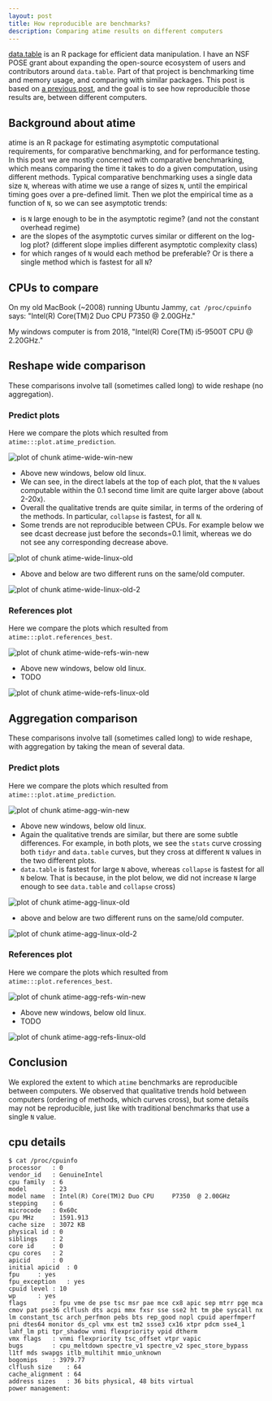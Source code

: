 ```yaml
---
layout: post
title: How reproducible are benchmarks?
description: Comparing atime results on different computers
---
```


[data.table](https://github.com/rdatatable/data.table) is an R package
for efficient data manipulation.  I have an NSF POSE grant about
expanding the open-source ecosystem of users and contributors around
`data.table`.  Part of that project is benchmarking time and memory
usage, and comparing with similar packages. This post is based on [a
previous post](https://tdhock.github.io/blog/2024/collapse-reshape/),
and the goal is to see how reproducible those results are, between
different computers.

## Background about atime

atime is an R package for estimating asymptotic computational requirements, for comparative benchmarking, and for performance testing. In this post we are mostly concerned with comparative benchmarking, which means comparing the time it takes to do a given computation, using different methods. Typical comparative benchmarking uses a single data size `N`, whereas with atime we use a range of sizes `N`, until the empirical timing goes over a pre-defined limit. Then we plot the empirical time as a function of `N`, so we can see asymptotic trends:

* is `N` large enough to be in the asymptotic regime? (and not the constant overhead regime)
* are the slopes of the asymptotic curves similar or different on the log-log plot? (different slope implies different asymptotic complexity class)
* for which ranges of `N` would each method be preferable? Or is there a single method which is fastest for all `N`?

## CPUs to compare

On my old MacBook (~2008) running Ubuntu Jammy, `cat /proc/cpuinfo` says: "Intel(R)
Core(TM)2 Duo CPU P7350 @ 2.00GHz."

My windows computer is from 2018, "Intel(R) Core(TM) i5-9500T CPU @ 2.20GHz."

## Reshape wide comparison

These comparisons involve tall (sometimes called long) to wide reshape (no aggregation).

### Predict plots

Here we compare the plots which resulted from `atime:::plot.atime_prediction`.

![plot of chunk atime-wide-win-new](/assets/img/2024-08-06-atime-different-cpu/atime-wide-win-new.png)

* Above new windows, below old linux.
* We can see, in the direct labels at the top of each plot, that the `N` values computable within the 0.1 second time limit are quite larger above (about 2-20x).
* Overall the qualitative trends are quite similar, in terms of the ordering of the methods. In particular, `collapse` is fastest, for all `N`.
* Some trends are not reproducible between CPUs. For example below we see dcast decrease just before the seconds=0.1 limit, whereas we do not see any corresponding decrease above.

![plot of chunk atime-wide-linux-old](/assets/img/2024-08-06-atime-different-cpu/atime-wide-linux-old.png)

* Above and below are two different runs on the same/old computer.

![plot of chunk atime-wide-linux-old-2](/assets/img/2024-08-06-atime-different-cpu/atime-wide-linux-old-2.png)

### References plot

Here we compare the plots which resulted from `atime:::plot.references_best`.

![plot of chunk atime-wide-refs-win-new](/assets/img/2024-08-06-atime-different-cpu/atime-wide-refs-win-new.png)

* Above new windows, below old linux.
* TODO

![plot of chunk atime-wide-refs-linux-old](/assets/img/2024-08-06-atime-different-cpu/atime-wide-refs-linux-old.png)

## Aggregation comparison

These comparisons involve tall (sometimes called long) to wide reshape, with aggregation by taking the mean of several data.

### Predict plots

Here we compare the plots which resulted from `atime:::plot.atime_prediction`.

![plot of chunk atime-agg-win-new](/assets/img/2024-08-06-atime-different-cpu/atime-agg-win-new.png)

* Above new windows, below old linux.
* Again the qualitative trends are similar, but there are some subtle differences. For example, in both plots, we see the `stats` curve crossing both `tidyr` and `data.table` curves, but they cross at different `N` values in the two different plots.
* `data.table` is fastest for large `N` above, whereas `collapse` is fastest for all `N` below. That is because, in the plot below, we did not increase `N` large enough to see `data.table` and `collapse` cross)

![plot of chunk atime-agg-linux-old](/assets/img/2024-08-06-atime-different-cpu/atime-agg-linux-old.png)

* above and below are two different runs on the same/old computer.

![plot of chunk atime-agg-linux-old-2](/assets/img/2024-08-06-atime-different-cpu/atime-agg-linux-old-2.png)

### References plot

Here we compare the plots which resulted from `atime:::plot.references_best`.

![plot of chunk atime-agg-refs-win-new](/assets/img/2024-08-06-atime-different-cpu/atime-agg-refs-win-new.png)

* Above new windows, below old linux.
* TODO

![plot of chunk atime-agg-refs-linux-old](/assets/img/2024-08-06-atime-different-cpu/atime-agg-refs-linux-old.png)

## Conclusion

We explored the extent to which `atime` benchmarks are reproducible between computers. 
We observed that qualitative trends hold between computers (ordering of methods, which curves cross), but some details may not be reproducible, just like with traditional benchmarks that use a single `N` value.

## cpu details

```
$ cat /proc/cpuinfo
processor	: 0
vendor_id	: GenuineIntel
cpu family	: 6
model		: 23
model name	: Intel(R) Core(TM)2 Duo CPU     P7350  @ 2.00GHz
stepping	: 6
microcode	: 0x60c
cpu MHz		: 1591.913
cache size	: 3072 KB
physical id	: 0
siblings	: 2
core id		: 0
cpu cores	: 2
apicid		: 0
initial apicid	: 0
fpu		: yes
fpu_exception	: yes
cpuid level	: 10
wp		: yes
flags		: fpu vme de pse tsc msr pae mce cx8 apic sep mtrr pge mca cmov pat pse36 clflush dts acpi mmx fxsr sse sse2 ht tm pbe syscall nx lm constant_tsc arch_perfmon pebs bts rep_good nopl cpuid aperfmperf pni dtes64 monitor ds_cpl vmx est tm2 ssse3 cx16 xtpr pdcm sse4_1 lahf_lm pti tpr_shadow vnmi flexpriority vpid dtherm
vmx flags	: vnmi flexpriority tsc_offset vtpr vapic
bugs		: cpu_meltdown spectre_v1 spectre_v2 spec_store_bypass l1tf mds swapgs itlb_multihit mmio_unknown
bogomips	: 3979.77
clflush size	: 64
cache_alignment	: 64
address sizes	: 36 bits physical, 48 bits virtual
power management:
```

